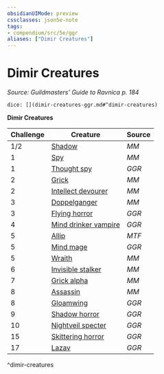 ```yaml
---
obsidianUIMode: preview
cssclasses: json5e-note
tags:
- compendium/src/5e/ggr
aliases: ["Dimir Creatures"]
---
```

# Dimir Creatures
*Source: Guildmasters' Guide to Ravnica p. 184* 

`dice: [](dimir-creatures-ggr.md#^dimir-creatures)`

**Dimir Creatures**

| Challenge | Creature | Source |
|-----------|----------|--------|
| 1/2 | [Shadow](/3-Mechanics/CLI/bestiary/undead/shadow.md) | *MM* |
| 1 | [Spy](/3-Mechanics/CLI/bestiary/humanoid/spy.md) | *MM* |
| 1 | [Thought spy](/3-Mechanics/CLI/bestiary/humanoid/thought-spy-ggr.md) | *GGR* |
| 2 | [Grick](/3-Mechanics/CLI/bestiary/monstrosity/grick.md) | *MM* |
| 2 | [Intellect devourer](/3-Mechanics/CLI/bestiary/aberration/intellect-devourer.md) | *MM* |
| 3 | [Doppelganger](/3-Mechanics/CLI/bestiary/monstrosity/doppelganger.md) | *MM* |
| 3 | [Flying horror](/3-Mechanics/CLI/bestiary/aberration/flying-horror-ggr.md) | *GGR* |
| 4 | [Mind drinker vampire](/3-Mechanics/CLI/bestiary/undead/mind-drinker-vampire-ggr.md) | *GGR* |
| 5 | [Allip](/3-Mechanics/CLI/bestiary/undead/allip-mpmm.md) | *MTF* |
| 5 | [Mind mage](/3-Mechanics/CLI/bestiary/humanoid/mind-mage-ggr.md) | *GGR* |
| 5 | [Wraith](/3-Mechanics/CLI/bestiary/undead/wraith.md) | *MM* |
| 6 | [Invisible stalker](/3-Mechanics/CLI/bestiary/elemental/invisible-stalker.md) | *MM* |
| 7 | [Grick alpha](/3-Mechanics/CLI/bestiary/monstrosity/grick-alpha.md) | *MM* |
| 8 | [Assassin](/3-Mechanics/CLI/bestiary/humanoid/assassin.md) | *MM* |
| 8 | [Gloamwing](/3-Mechanics/CLI/bestiary/undead/gloamwing-ggr.md) | *GGR* |
| 9 | [Shadow horror](/3-Mechanics/CLI/bestiary/aberration/shadow-horror-ggr.md) | *GGR* |
| 10 | [Nightveil specter](/3-Mechanics/CLI/bestiary/undead/nightveil-specter-ggr.md) | *GGR* |
| 15 | [Skittering horror](/3-Mechanics/CLI/bestiary/aberration/skittering-horror-ggr.md) | *GGR* |
| 17 | [Lazav](/3-Mechanics/CLI/bestiary/npc/lazav-ggr.md) | *GGR* |
^dimir-creatures
